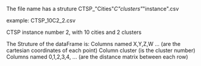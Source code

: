 The file name has a struture
CTSP_"Cities"_C"clusters"_"instance".csv

example:
CTSP_10C2_2.csv

CTSP instance number 2, with 10 cities and 2 clusters

The Struture of the dataFrame is:
Columns named X,Y,Z,W ... (are the cartesian coordinates of each point)
Column cluster (is the cluster number)
Columns named 0,1,2,3,4, ... (are the distance matrix between each row)
